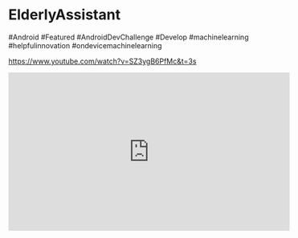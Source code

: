 # ElderlyAssistant
#Android #Featured #AndroidDevChallenge #Develop #machinelearning #helpfulinnovation #ondevicemachinelearning

https://www.youtube.com/watch?v=SZ3ygB6PfMc&t=3s

<iframe width="560" height="315"
src="https://www.youtube.com/embed/MUQfKFzIOeU" 
frameborder="0" 
allow="accelerometer; autoplay; encrypted-media; gyroscope; picture-in-picture" 
allowfullscreen></iframe>
